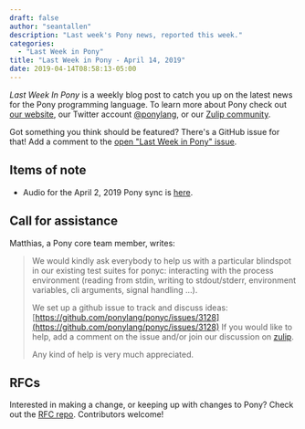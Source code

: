 ```yaml
---
draft: false
author: "seantallen"
description: "Last week's Pony news, reported this week."
categories:
  - "Last Week in Pony"
title: "Last Week in Pony - April 14, 2019"
date: 2019-04-14T08:58:13-05:00
---
```

_Last Week In Pony_ is a weekly blog post to catch you up on the latest news for the Pony programming language. To learn more about Pony check out [our website](https://ponylang.io), our Twitter account [@ponylang](https://twitter.com/ponylang), or our [Zulip community](https://ponylang.zulipchat.com).

Got something you think should be featured? There's a GitHub issue for that! Add a comment to the [open "Last Week in Pony" issue](https://github.com/ponylang/ponylang.github.io/issues?q=is%3Aissue+is%3Aopen+label%3Alast-week-in-pony).
<!-- more -->

## Items of note

- Audio for the April 2, 2019 Pony sync is [here](https://sync-recordings.ponylang.io/r/2019_04_02.m4a).

## Call for assistance

Matthias, a Pony core team member, writes:

> We would kindly ask everybody to help us with a particular blindspot in our existing test suites for ponyc: interacting with the process environment (reading from stdin, writing to stdout/stderr, environment variables, cli arguments, signal handling ...).
>
> We set up a github issue to track and discuss ideas: [https://github.com/ponylang/ponyc/issues/3128](https://github.com/ponylang/ponyc/issues/3128)
If you would like to help, add a comment on the issue and/or join our discussion on [zulip](https://ponylang.zulipchat.com/#narrow/stream/192795-contribute-to.20Pony/topic/Process.20Environment.20Tests/near/162372861).
>
> Any kind of help is very much appreciated.

## RFCs

Interested in making a change, or keeping up with changes to Pony? Check out the [RFC repo](https://github.com/ponylang/rfcs). Contributors welcome!
